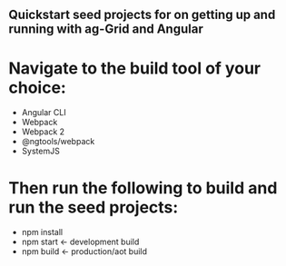 ## Quickstart seed projects for on getting up and running with ag-Grid and Angular

# Navigate to the build tool of your choice: 
* Angular CLI
* Webpack
* Webpack 2
* @ngtools/webpack
* SystemJS

# Then run the following to build and run the seed projects:

* npm install
* npm start     <- development build
* npm build     <- production/aot build
